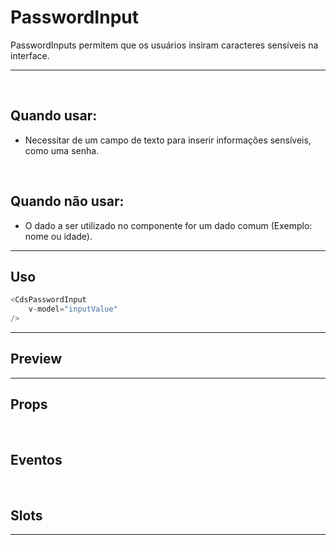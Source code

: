 # PasswordInput

PasswordInputs permitem que os usuários insiram caracteres sensíveis na interface.

---
<br>

## Quando usar:
- Necessitar de um campo de texto para inserir informações sensíveis, como uma senha.

<br>

## Quando não usar:
- O dado a ser utilizado no componente for um dado comum (Exemplo: nome ou idade).

---

## Uso

```js
<CdsPasswordInput
	v-model="inputValue"
/>
```

---

## Preview

<PreviewBuilder
	:args
	:component="CdsPasswordInput"
	:events
/>

---

## Props

<APITable
	name="CdsPasswordInput"
	section="props"
/>
<br>

## Eventos

<APITable
	name="CdsPasswordInput"
	section="events"
/>
<br>

## Slots

<APITable
	name="CdsPasswordInput"
	section="slots"
/>

---

<script setup>
import { ref } from 'vue';
import CdsPasswordInput from '@/components/PasswordInput.vue';

const events = [
	'update:modelValue'
];

const args = ref({});
</script>
